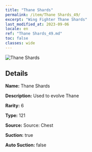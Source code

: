```yaml
---
title: "Thane Shards"
permalink: /item/Thane Shards_49/
excerpt: "Wing Fighter Thane Shards"
last_modified_at: 2023-09-06
locale: en
ref: "Thane Shards_49.md"
toc: false
classes: wide
---
```



 ![Thane Shards](/images/item/Thane_Shards_p.png)



## Details

 **Name:** Thane Shards 

 **Description:** Used to evolve Thane

 **Rarity:** 6 

 **Type:** 121 

 **Source:** Source: Chest 

 **Suction:** true 

 **Auto Suction:** false 


